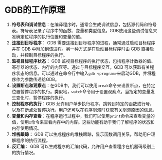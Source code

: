 # GDB的工作原理

1. **符号表和调试信息**：在编译程序时，通常会生成调试信息，包括源代码和符号表。符号表记录了程序中的函数、变量和类型信息。GDB使用这些调试信息来准确定位程序的执行位置和变量的值。
2. **连接到目标程序**： GDB 需要连接到目标程序的进程，通常通过启动目标程序并在 GDB 中附加到该进程。另一种方式是在启动目标程序时由 GDB 直接启动，并控制目标程序的执行。
3. **监视目标程序状态：** GDB 监视目标程序的执行状态，包括程序计数器的值、寄存器的状态、内存的内容等。通过与目标程序交互，GDB 可以获取有关程序状态的信息。可以通过在命令行中输入`gdb <program>`来启动GDB，并将程序作为参数传递给GDB。
4. **设置断点和观察点**：在GDB中，我们可以使用`break`命令来设置断点，在特定位置暂停程序的执行。类似地，`watch`命令用于设置观察点，当指定的变量发生变化时，暂停程序的执行。
5. **控制程序的执行**：GDB 允许用户单步执行程序，跳转到特定的函数或行号，以及在断点处暂停执行。用户还可以在程序崩溃时获取有关崩溃原因的信息。
6. **变量和内存查看**：在程序运行过程中，我们可以使用`print`命令来查看变量的值，使用`x`命令来查看内存中的内容。这些功能有助于我们了解程序的状态和内存使用情况。
7. **堆栈跟踪：** GDB 可以生成程序的堆栈跟踪，显示函数调用关系，帮助用户理解程序的执行流程。
8. **反汇编：** GDB 可以生成程序的汇编代码，允许用户查看程序在机器码级别上的执行情况。